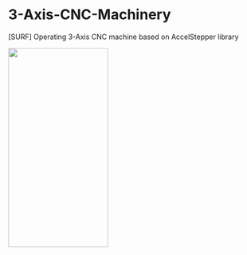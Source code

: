 # 3-Axis-CNC-Machinery
[SURF] Operating 3-Axis CNC machine based on AccelStepper library

<img src="https://github.com/gunwoo0623/3-Axis-CNC-Machinery/assets/52570227/645fa68f-ef6f-44a1-ace3-e923a24bd926"  width="200" height="400"/>

